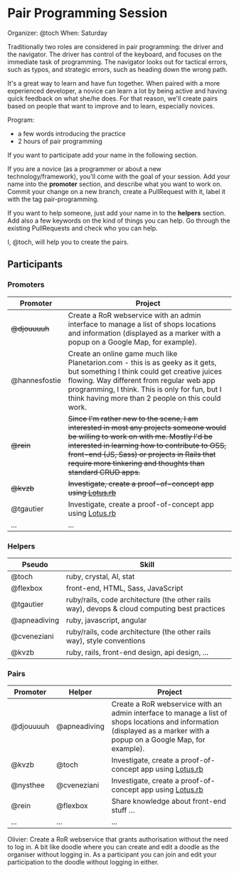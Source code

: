 # Pair Programming Session

Organizer: @toch
When: Saturday

Traditionally two roles are considered in pair programming: the driver and the
navigator. The driver has control of the keyboard, and focuses on the immediate
task of programming. The navigator looks out for tactical errors, such as typos,
and strategic errors, such as heading down the wrong path.

It's a great way to learn and have fun together. When paired with a more
experienced developer, a novice can learn a lot by being active and having quick
feedback on what she/he does. For that reason, we'll create pairs based on
people that want to improve and to learn, especially novices.

Program:

* a few words introducing the practice
* 2 hours of pair programming

If you want to participate add your name in the following section.

If you are a novice (as a programmer or about a new technology/framework),
you'll come with the goal of your session. Add your name into the **promoter**
section, and describe what you want to work on. Commit your change on a new
branch, create a PullRequest with it, label it with the tag pair-programming.

If you want to help someone, just add your name in to the **helpers** section.
Add also a few keywords on the kind of things you can help. Go through the
existing PullRequests and check who you can help.

I, @toch, will help you to create the pairs.

## Participants

### Promoters

Promoter     | Project                    |
------------ | -------------------------- |
~~@djouuuuh~~    | Create a RoR webservice with an admin interface to manage a list of shops locations and information (displayed as a marker with a popup on a Google Map, for example). |
@hannesfostie | Create an online game much like Planetarion.com - this is as geeky as it gets, but something I think could get creative juices flowing. Way different from regular web app programming, I think. This is only for fun, but I think having more than 2 people on this could work. |
~~@rein~~        | ~~Since I'm rather new to the scene, I am interested in most any projects someone would be willing to work on with me. Mostly I'd be interested in learning how to contribute to OSS, front-end (JS, Sass) or projects in Rails that require more tinkering and thoughts than standard CRUD apps.~~ |
~~@kvzb~~        | ~~Investigate, create a proof-of-concept app using [Lotus.rb](https://lotusrb.org/)~~|
@tgautier        | Investigate, create a proof-of-concept app using [Lotus.rb](https://lotusrb.org/)|
...          | ...                     |

### Helpers

Pseudo       | Skill                             |
------------ | --------------------------------- |
@toch        | ruby, crystal, AI, stat           |
@flexbox     | front-end, HTML, Sass, JavaScript |
@tgautier    | ruby/rails, code architecture (the other rails way), devops & cloud computing best practices |
@apneadiving | ruby, javascript, angular         |
@cveneziani  | ruby/rails, code architecture (the other rails way), style conventions |
@kvzb        | ruby, rails, front-end design, api design, ...|

### Pairs

Promoter    | Helper        | Project                    |
------------ | ------------ | -------------------------- |
@djouuuuh    | @apneadiving | Create a RoR webservice with an admin interface to manage a list of shops locations and information (displayed as a marker with a popup on a Google Map, for example). |
@kvzb        | @toch        | Investigate, create a proof-of-concept app using [Lotus.rb](https://lotusrb.org/)|
@nysthee     | @cveneziani  | Investigate, create a proof-of-concept app using [Lotus.rb](https://lotusrb.org/)|
@rein        | @flexbox     | Share knowledge about front-end stuff … |
...          | ...          | ...                        |

Olivier: Create a RoR webservice that grants authorisation without the need to log in. A bit like doodle where you can create and edit a doodle as the organiser without logging in. As a participant you can join and edit your participation to the doodle without logging in either.
